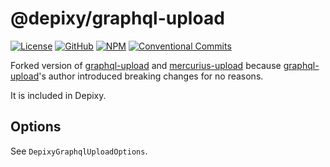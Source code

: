 # @depixy/graphql-upload

[![License][license-badge]][license] [![GitHub][github-badge]][github] [![NPM][npm-badge]][npm] [![Conventional Commits][conventional-commits-badge]][conventional-commits]

Forked version of [graphql-upload] and [mercurius-upload] because [graphql-upload]'s author introduced breaking changes for no reasons.

It is included in Depixy.

## Options

See `DepixyGraphqlUploadOptions`.

[depixy]: https://github.com/depixy/depixy
[conventional-commits]: https://conventionalcommits.org
[conventional-commits-badge]: https://img.shields.io/badge/Conventional%20Commits-1.0.0-yellow.svg
[license]: ./LICENSE
[license-badge]: https://img.shields.io/github/license/depixy/graphql-upload?label=License
[npm]: https://www.npmjs.com/package/@depixy/graphql-upload
[npm-badge]: https://img.shields.io/npm/v/@depixy/graphql-upload
[github]: https://github.com/depixy/graphql-upload
[github-badge]: https://img.shields.io/github/package-json/v/depixy/graphql-upload?label=GitHub
[graphql-upload]: https://github.com/jaydenseric/graphql-upload
[mercurius-upload]: https://github.com/mercurius-js/mercurius-upload
